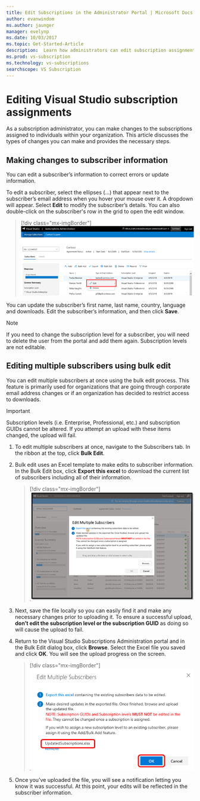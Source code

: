 ```yaml
---
title: Edit Subscriptions in the Administrator Portal | Microsoft Docs
author: evanwindom
ms.author: jaunger
manager: evelynp
ms.date: 10/03/2017
ms.topic: Get-Started-Article
description:  Learn how administrators can edit subscription assignments.
ms.prod: vs-subscription
ms.technology: vs-subscriptions
searchscope: VS Subscription
---
```


# Editing Visual Studio subscription assignments

As a subscription administrator, you can make changes to the subscriptions assigned to individuals within your organization.  This article discusses the types of changes you can make and provides the necessary steps. 

## Making changes to subscriber information
You can edit a subscriber’s information to correct errors or update information. 

To edit a subscriber, select the ellipses (…) that appear next to the subscriber’s email address when you hover your mouse over it. A dropdown will appear.  Select **Edit** to modify the subscriber’s details. You can also double-click on the subscriber's row in the grid to open the edit window.
> [!div class="mx-imgBorder"]
> ![Select subscriber to edit](_img\edit-license\select-subscriber.png)

You can update the subscriber’s first name, last name, country, language and downloads. Edit the subscriber’s information, and then click **Save**.

   > [!NOTE]
   > If you need to change the subscription level for a subscriber, you will need to delete the user from the portal and add them again. Subscription levels are not editable.

## Editing multiple subscribers using bulk edit

You can edit multiple subscribers at once using the bulk edit process. This feature is primarily used for organizations that are going through corporate email address changes or if an organization has decided to restrict access to downloads. 

   > [!IMPORTANT]
   > Subscription levels (i.e. Enterprise, Professional, etc.) and subscription GUIDs cannot be altered.  If you attempt an upload with these items changed, the upload will fail.  

1.	To edit multiple subscribers at once, navigate to the Subscribers tab. In the ribbon at the top, click **Bulk Edit**. 

2.  Bulk edit uses an Excel template to make edits to subscriber information. In the Bulk Edit box, click **Export this excel** to download the current list of subscribers including all of their information. 
    > [!div class="mx-imgBorder"]
    > ![Editing a License - Export Bulk Edits List](_img\edit-license\edit-license-bulk-edit-export.png)

3.	Next, save the file locally so you can easily find it and make any necessary changes prior to uploading it. To ensure a successful upload, **don’t edit the subscription level or the subscription GUID** as doing so will cause the upload to fail. 

4.	Return to the Visual Studio Subscriptions Administration portal and in the Bulk Edit dialog box, click **Browse**. Select the Excel file you saved and click **OK**. You will see the upload progress on the screen.
    > [!div class="mx-imgBorder"]    
    > ![Editing a License - Bulk Edits File Upload](_img\edit-license\edit-license-bulk-file-upload1.png)

5.	Once you’ve uploaded the file, you will see a notification letting you know it was successful. At this point, your edits will be reflected in the subscriber information. 

